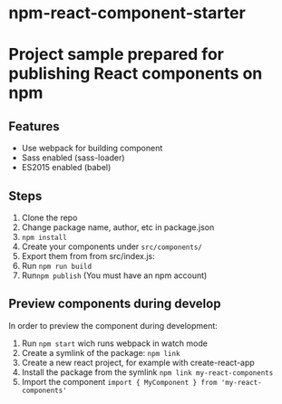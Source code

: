 # npm-react-component-starter

# Project sample prepared for publishing React components on npm

## Features
- Use webpack for building component
- Sass enabled (sass-loader)
- ES2015 enabled (babel)

## Steps
1. Clone the repo
2. Change package name, author, etc in package.json
3. ```npm install```
4. Create your components under ```src/components/```
5. Export them from from src/index.js:
6. Run ```npm run build```
7. Run```npm publish```  (You must have an npm account)


## Preview components during develop
In order to preview the component during development:
1. Run ```npm start``` wich runs webpack in watch mode
2. Create a symlink of the package: ```npm link```
3. Create a new react project, for example with create-react-app
4. Install the package from the symlink ```npm link my-react-components```
5. Import the component ```import { MyComponent } from 'my-react-components'```

